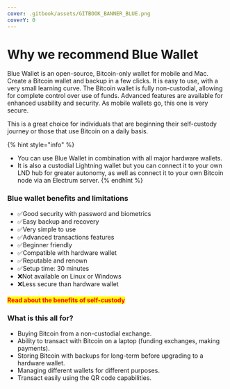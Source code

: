 ```yaml
---
cover: .gitbook/assets/GITBOOK_BANNER_BLUE.png
coverY: 0
---
```


# Why we recommend Blue Wallet

Blue Wallet is an open-source, Bitcoin-only wallet for mobile and Mac. Create a Bitcoin wallet and backup in a few clicks. It is easy to use, with a very small learning curve. The Bitcoin wallet is fully non-custodial, allowing for complete control over use of funds. Advanced features are available for enhanced usability and security. As mobile wallets go, this one is very secure.

This is a great choice for individuals that are beginning their self-custody journey or those that use Bitcoin on a daily basis.

{% hint style="info" %}
* You can use Blue Wallet in combination with all major hardware wallets.&#x20;
* It is also a custodial Lightning wallet but you can connect it to your own LND hub for greater autonomy, as well as connect it to your own Bitcoin node via an Electrum server.
{% endhint %}

### Blue wallet benefits and limitations

* ✅Good security with password and biometrics
* ✅Easy backup and recovery
* ✅Very simple to use
* ✅Advanced transactions features
* ✅Beginner friendly
* ✅Compatible with hardware wallet
* ✅Reputable and renown
* ✅Setup time: 30 minutes
* ❌Not available on Linux or Windows
* ❌Less secure than hardware wallet

#### <mark style="color:red;">**Read about the benefits of self-custody**</mark>

### What is this all for?

* Buying Bitcoin from a non-custodial exchange.&#x20;
* Ability to transact with Bitcoin on a laptop (funding exchanges, making payments).&#x20;
* Storing Bitcoin with backups for long-term before upgrading to a hardware wallet.&#x20;
* Managing different wallets for different purposes.&#x20;
* Transact easily using the QR code capabilities.
